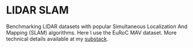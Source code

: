 # LIDAR SLAM
Benchmarking LIDAR datasets with popular Simultaneous Localization And Mapping (SLAM) algorithms. Here I use the EuRoC MAV dataset. More technical details available at my [substack](https://akshaygulabrao.substack.com/publish/post/161315936).

